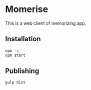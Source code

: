 # Momerise
This is a web client of memorizing app.

## Installation

```bash
npm -i
npm start
```

## Publishing

```bash
gulp dist
```
